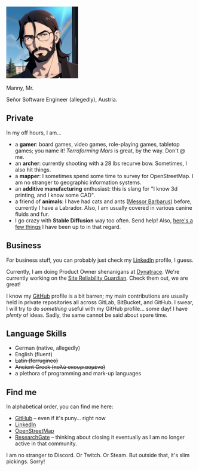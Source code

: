 ![Me](img/sd.jpg)

Manny, Mr.

Señor Software Engineer (allegedly), Austria.

## Private

In my off hours, I am…
- a **gamer**: board games, video games, role-playing games, tabletop games; you name it!
               *Terraforming Mars* is great, by the way. Don't @ me.
- an **archer**: currently shooting with a 28 lbs recurve bow. Sometimes, I also hit things.
- a **mapper**: I sometimes spend some time to survey for OpenStreetMap.
                I am no stranger to geographic information systems.
- an **additive manufacturing** enthusiast: this is slang for "I know 3d printing, and I know some CAD".
- a friend of **animals**: I have had cats and ants
                           ([Messor Barbarus](https://en.wikipedia.org/wiki/Messor_barbarus)) before, currently I have a
                           Labrador.
                           Also, I am usually covered in various canine fluids and fur.
- I go crazy with **Stable Diffusion** way too often. Send help!
  Also, [here's a few things](sd.md) I have been up to in that regard.

## Business

For business stuff, you can probably just check my [LinkedIn] profile, I guess.

Currently, I am doing Product Owner shenanigans at [Dynatrace].
We're currently working on the [Site Reliability Guardian].
Check them out, we are great!

I know my [GitHub] profile is a bit barren; my main contributions are usually held in private repositories
all across GitLab, BitBucket, and GitHub.
I swear, I will try to do *something* useful with my GitHub profile… some day!
I have *plenty* of ideas.
Sadly, the same cannot be said about spare time.

## Language Skills

- German (native, allegedly)
- English (fluent)
- ~~Latin (ferrugineo)~~
- ~~Ancient Greek (πολύ σκουριασμένο)~~
- a plethora of programming and mark-up languages

## Find me

In alphabetical order, you can find me here:

- [GitHub] – even if it's puny… right now
- [LinkedIn]
- [OpenStreetMap]
- [ResearchGate] – thinking about closing it eventually as I am no longer active in that community.

I am no stranger to Discord.
Or Twitch.
Or Steam.
But outside that, it's slim pickings. Sorry!

[GitHub]: https://github.com/MrManny
[LinkedIn]: https://www.linkedin.com/in/manuel-w-a54850235/
[OpenStreetMap]: https://www.openstreetmap.org/user/MrManny
[ResearchGate]: https://www.researchgate.net/profile/Manuel-Warum
[Dynatrace]: https://www.dynatrace.com/
[Site Reliability Guardian]: https://www.dynatrace.com/support/help/platform-modules/cloud-automation/site-reliability-guardian
